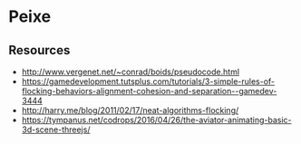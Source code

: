 # Peixe

## Resources

- http://www.vergenet.net/~conrad/boids/pseudocode.html
- https://gamedevelopment.tutsplus.com/tutorials/3-simple-rules-of-flocking-behaviors-alignment-cohesion-and-separation--gamedev-3444
- http://harry.me/blog/2011/02/17/neat-algorithms-flocking/
- https://tympanus.net/codrops/2016/04/26/the-aviator-animating-basic-3d-scene-threejs/
